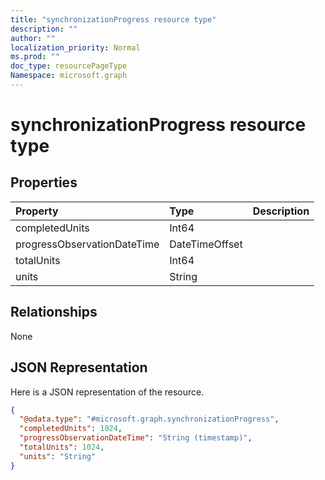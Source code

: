 ```yaml
---
title: "synchronizationProgress resource type"
description: ""
author: ""
localization_priority: Normal
ms.prod: ""
doc_type: resourcePageType
Namespace: microsoft.graph
---
```



# synchronizationProgress resource type



## Properties
|Property|Type|Description|
|:---|:---|:---|
|completedUnits|Int64||
|progressObservationDateTime|DateTimeOffset||
|totalUnits|Int64||
|units|String||

## Relationships
None

## JSON Representation
Here is a JSON representation of the resource.
<!-- {
  "blockType": "resource",
  "@odata.type": "microsoft.graph.synchronizationProgress"
}
-->
``` json
{
  "@odata.type": "#microsoft.graph.synchronizationProgress",
  "completedUnits": 1024,
  "progressObservationDateTime": "String (timestamp)",
  "totalUnits": 1024,
  "units": "String"
}
```

